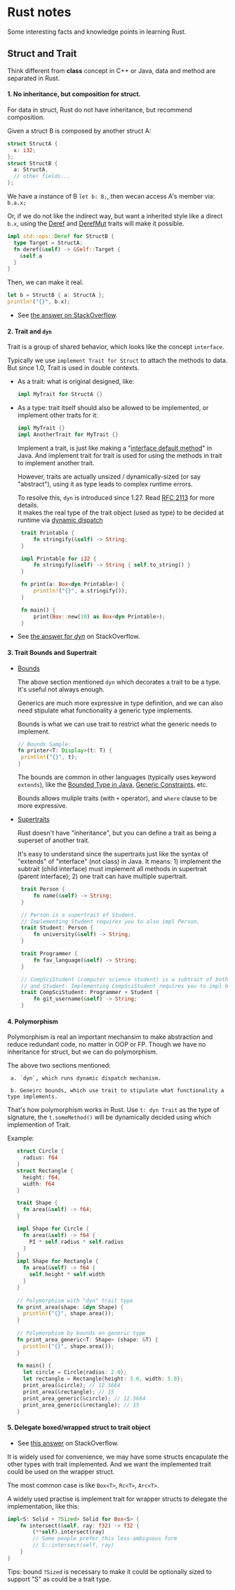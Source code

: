 # Rust notes

Some interesting facts and knowledge points in learning Rust.

## Struct and Trait

Think different from **class** concept in C++ or Java, data and method are separated in Rust. 

#### 1. No inheritance, but composition for struct. 
   
   For data in struct, Rust do not have inheritance, but recommend composition. 
   
   Given a struct B is composed by another struct A:
   ```rust
   struct StructA {
     x: i32;
   };
   struct StructB {
     a: StructA, 
     // other fields...
   };
   ```
   We have a instance of B `let b: B;`, then wecan access A's member via: `b.a.x;`
   
   Or, if we do not like the indirect way, but want a inherited style like a direct `b.x`, using the [Deref](https://doc.rust-lang.org/std/ops/trait.Deref.html) and [DerefMut](http://doc.rust-lang.org/std/ops/trait.DerefMut.html) traits will make it possible. 
   ```rust
   impl std::ops::Deref for StructB {
     type Target = StructA;
     fn deref(&self) -> &Self::Target {
       &self.a
     }
   }
   ```
   Then, we can make it real.
   ```rust
   let b = StructB { a: StructA };
   println!("{}", b.x);
   ```
   
   * See [the answer on StackOverflow](https://stackoverflow.com/questions/32552593/is-it-possible-for-one-struct-to-extend-an-existing-struct-keeping-all-the-fiel).
 
 
#### 2. Trait and `dyn`
   
   Trait is a group of shared behavior, which looks like the concept `interface`. 
   
   Typically we use `implement Trait for Struct` to attach the methods to data. But since 1.0, Trait is used in double contexts. 
   - As a trait: what is original designed, like:
     ```rust
     impl MyTrait for StructA {}
     ```
   - As a type: trait itself should also be allowed to be implemented, or implement other traits for it:
     ```rust
     impl MyTrait {}
     impl AnotherTrait for MyTrait {}
     ```
     Implement a trait, is just like making a "[interface default method](https://docs.oracle.com/javase/tutorial/java/IandI/defaultmethods.html)" in Java. 
     And implement trait for trait is used for using the methods in trait to implement another trait. 
     
     However, traits are actually unsized / dynamically-sized (or say "abstract"), using it as type leads to complex runtime errors. 
     
     To resolve this, `dyn` is introduced since 1.27. Read [RFC 2113](https://github.com/rust-lang/rfcs/blob/master/text/2113-dyn-trait-syntax.md) for more details.
     <br/>
     It makes the real type of the trait object (used as type) to be decided at runtime via [dynamic dispatch](https://en.wikipedia.org/wiki/Dynamic_dispatch)
     
     ```rust
      trait Printable {
          fn stringify(&self) -> String;
      }

      impl Printable for i32 {
          fn stringify(&self) -> String { self.to_string() }
      }

      fn print(a: Box<dyn Printable>) {
          println!("{}", a.stringify());
      }

      fn main() {
          print(Box::new(10) as Box<dyn Printable>);
      }     
     
     ```
  
  * See [the answer for *dyn*](https://stackoverflow.com/questions/50650070/what-does-dyn-mean-in-a-type) on StackOverflow.


#### 3. Trait Bounds and Supertrait
   
- [Bounds](https://doc.rust-lang.org/rust-by-example/generics/bounds.html)

   The above section mentioned `dyn` which decorates a trait to be a type. It's useful not always enough. 
   
   Generics are much more expressive in type definition, and we can also need stipulate what functionality a generic type implements. 
   
   Bounds is what we can use trait to restrict what the generic needs to implement.
   
   ```rust
   // Bounds Sample:
   fn printer<T: Display>(t: T) {
    println!("{}", t);
   }
   ```
   The bounds are common in other languages (typically uses keyword `extends`), like the [Bounded Type in Java](https://docs.oracle.com/javase/tutorial/java/generics/bounded.html), [Generic Constraints](https://www.typescriptlang.org/docs/handbook/generics.html#generic-constraints), etc.
   
   Bounds allows muliple traits (with `+` operator), and `where` clause to be more expressive. 
   
- [Supertraits](https://doc.rust-lang.org/rust-by-example/trait/supertraits.html)
   
  Rust doesn't have "inheritance", but you can define a trait as being a superset of another trait.
  
  It's easy to understand since the supertraits just like the syntax of "extends" of "interface" (not class) in Java. It means: 1) implement the subtrait (child interface) must implement all methods in supertrait (parent interface); 2) one trait can have multiple supertrait.

  ```rust
   trait Person {
       fn name(&self) -> String;
   }

   // Person is a supertrait of Student.
   // Implementing Student requires you to also impl Person.
   trait Student: Person {
       fn university(&self) -> String;
   }

   trait Programmer {
       fn fav_language(&self) -> String;
   }

   // CompSciStudent (computer science student) is a subtrait of both Programmer 
   // and Student. Implementing CompSciStudent requires you to impl both supertraits.
   trait CompSciStudent: Programmer + Student {
       fn git_username(&self) -> String;
   }
  ```

#### 4. Polymorphism
  
  Polymorphism is real an important mechansim to make abstraction and reduce redundant code, no matter in OOP or FP. Though we have no inheritance for struct, but we can do polymorphism. 
  
  The above two sections mentioned: 
     
     a. `dyn`, which runs dynamic dispatch mechanism. 
     
     b. Geneirc bounds, which use trait to stipulate what functionality a type implements.
  
   That's how polymorphism works in Rust. Use `t: dyn Trait` as the type of signature, the `t.someMethod()` will be dynamically decided using which implemention of Trait.
     
   Example:
   ```rust
      struct Circle {
        radius: f64
      }
      struct Rectangle {
        height: f64,
        width: f64
      }

      trait Shape {
        fn area(&self) -> f64;
      }

      impl Shape for Circle {
        fn area(&self) -> f64 {
          PI * self.radius * self.radius
        }
      }
      impl Shape for Rectangle {
        fn area(&self) -> f64 {
          self.height * self.width
        }
      }
      
      // Polymorphism with "dyn" trait type
      fn print_area(shape: &dyn Shape) {
        println!("{}", shape.area());
      }
      
      // Polymorphism by bounds on generic type 
      fn print_area_generic<T: Shape> (shape: &T) {
        println!("{}", shape.area());
      }
      
      fn main() {
        let circle = Circle{radius: 2.0};
        let rectangle = Rectangle{height: 3.0, width: 5.0};
        print_area(&circle); // 12.5664
        print_area(&rectangle); // 15
        print_area_generic(&circle); // 12.5664
        print_area_generic(&rectangle); // 15
      }
   ```



#### 5. Delegate boxed/wrapped struct to trait object

   * See [this answer](https://stackoverflow.com/questions/33041736/trait-implementation-for-both-a-trait-object-and-for-direct-implementors-of-the) on StackOverflow.

   It is widely used for convenience, we may have some structs encapulate the other types with trait implemented. And we want the implemented trait could be used on the wrapper struct. 
   
   The most common case is like `Box<T>`, `Rc<T>`, `Arc<T>`.
   
   A widely used practise is implement trait for wrapper structs to delegate the implementation, like this:

   ```rust
   impl<S: Solid + ?Sized> Solid for Box<S> {
       fn intersect(&self, ray: f32) -> f32 {
           (**self).intersect(ray)
           // Some people prefer this less-ambiguous form
           // S::intersect(self, ray)
       }
   }
   ```
   
   Tips: bound `?Sized` is necessary to make it could be optionally sized to support "S" as could be a trait type.
   
 
